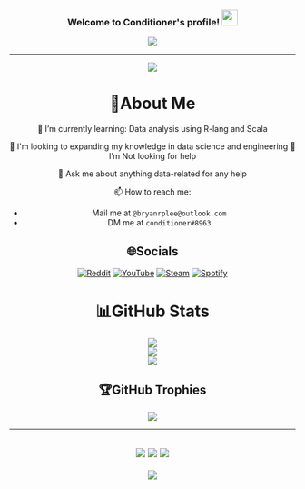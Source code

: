 <h3 align="center">
  Welcome to Conditioner's profile!
  <img src="https://media.giphy.com/media/hvRJCLFzcasrR4ia7z/giphy.gif" width="28">
</h3>
<p align="center">
  <a href="https://github.com/HairConditioner/HairConditioner"><img src="https://readme-typing-svg.herokuapp.com?color=%2336BCF7&center=true&vCenter=true&lines=Hi+%2C+welcome+to+my+Github+page;I+am+HairConditioner;I+am+a+High+school+student;Novice+Data+Scientist;Novice+Reverse+Engineer;Game+Dev;Crypto+Lover+%3C3"></a>
</p>

---
<div align="center">

![](https://quotes-github-readme.vercel.app/api?type=horizontal&theme=catppuccin)

  # 💫About Me
  🌱 I’m currently learning: Data analysis using R-lang and Scala
  
  🔭 I'm looking to expanding my knowledge in data science and engineering
  🤔 I’m Not looking for help

  💬 Ask me about anything data-related for any help
  
  📫 How to reach me:
   - Mail me at ```@bryanrplee@outlook.com```
   - DM me at ```conditioner#8963```

  ## 🌐Socials
  [![Reddit](https://img.shields.io/badge/Reddit-%23FF4500.svg?logo=Reddit&logoColor=white)](https://www.reddit.com/user/Rimification) [![YouTube](https://img.shields.io/badge/YouTube-%23FF0000.svg?logo=YouTube&logoColor=white)](https://www.youtube.com/channel/UCyJP4xA_LZXwuj1mZCt4Hzw) [![Steam](https://img.shields.io/badge/Steam-%23101C46.svg?logo=Steam&logoColor=white)](https://steamcommunity.com/id/hairconditioner/) [![Spotify](https://img.shields.io/badge/Spotify-%2300FF00.svg?logo=Spotify&logoColor=white)](https://open.spotify.com/user/barrocheter?si=098b95989d32440b)

  # 📊GitHub Stats
![](https://github-readme-stats.vercel.app/api?username=HairConditioner&theme=radical&hide_border=false&include_all_commits=false&count_private=false)<br/>
![](https://github-readme-streak-stats.herokuapp.com/?user=HairConditioner&theme=radical&hide_border=false)<br/>
![](https://github-readme-stats.vercel.app/api/top-langs/?username=HairConditioner&theme=radical&hide_border=false&include_all_commits=false&count_private=false&layout=compact)
  
  ## 🏆GitHub Trophies
![](https://github-profile-trophy.vercel.app/?username=CodeWhiteWeb&theme=discord&no-frame=false&no-bg=false&margin-w=4)
  
---
![](https://forthebadge.com/images/badges/powered-by-black-magic.svg)
![](http://ForTheBadge.com/images/badges/built-by-developers.svg)
![](https://forthebadge.com/images/badges/uses-brains.svg)
---
![](https://komarev.com/ghpvc/?username=HairConditioner&label=Visitors+Count&color=brightgreen)
</div>
